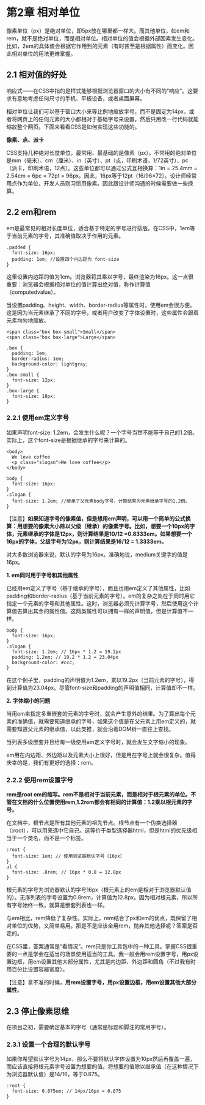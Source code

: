 # 第2章 相对单位

像素单位（px）是绝对单位，即5px放在哪里都一样大。而其他单位，如em和rem，就不是绝对单位，而是相对单位。相对单位的值会根据外部因素发生变化。比如，2em的具体值会根据它作用到的元素（有时甚至是根据属性）而变化。因此相对单位的用法更难掌握。

## 2.1 相对值的好处

响应式——在CSS中指的是样式能够根据浏览器窗口的大小有不同的“响应”。这要求有意地考虑任何尺寸的手机、平板设备，或者桌面屏幕。

相对单位让我们可以基于窗口大小来等比例地缩放字号，而不是固定为14px，或者将网页上的任何元素的大小都相对于基础字号来设置，然后只用改一行代码就能缩放整个网页。下面来看看CSS是如何实现这些功能的。


**像素、点、派卡**

CSS支持几种绝对长度单位，最常用、最基础的是像素（px）。不常用的绝对单位是mm（毫米）、cm（厘米）、in（英寸）、pt（点，印刷术语，1/72英寸）、pc（派卡，印刷术语，12点）。这些单位都可以通过公式互相换算：1in = 25.4mm = 2.54cm = 6pc = 72pt = 96px。因此，16px等于12pt（16/96×72）。设计师经常用点作为单位，开发人员则习惯用像素。因此跟设计师沟通的时候需要做一些换算。

## 2.2 em和rem

em是最常见的相对长度单位，适合基于特定的字号进行排版。在CSS中，1em等于当前元素的字号，其准确值取决于作用的元素。

```
.padded {
  font-size: 16px;
  padding: 1em; //设置四个内边距为 font-size
}
```

这里设置内边距的值为1em。浏览器将其乘以字号，最终渲染为16px。这一点很重要：浏览器会根据相对单位的值计算出绝对值，称作计算值（computedvalue）。

当设置padding、height、width、border-radius等属性时，使用em会很方便。这是因为当元素继承了不同的字号，或者用户改变了字体设置时，这些属性会跟着元素均匀地缩放。

```
<span class="box box-small">Small</span>
<span class="box box-large">Large</span>

.box {
  padding: 1em;
  border-radius: 1em;
  background-color: lightgray;
}
.box-small {
  font-size: 12px;
}
.box-large {
  font-size: 18px;
}
```

### 2.2.1 使用em定义字号

如果声明font-size: 1.2em，会发生什么呢？一个字号当然不能等于自己的1.2倍。实际上，这个font-size是根据继承的字号来计算的。

```
<body>
  We love coffee
  <p class="slogan">We love coffee</p>
</body>

body {
  font-size: 16px;
}
.slogan {
  font-size: 1.2em; //继承了父元素body字号，计算结果为元素继承字号的1.2倍。
}
```

【注意】**如果知道字号的像素值，但是想用em声明，可以用一个简单的公式换算：用想要的像素大小除以父级（继承）的像素字号。比如，想要一个10px的字体，元素继承的字体是12px，则计算结果是10/12 =0.8333em。如果想要一个16px的字体，父级字号为12px，则计算结果是16/12 = 1.3333em。**

对大多数浏览器来说，默认的字号为16px。准确地说，medium关键字的值是16px。

**1. em同时用于字号和其他属性**

已经用em定义了字号（基于继承的字号），而且也用em定义了其他属性，比如padding和border-radius（基于当前元素的字号）。em的复杂之处在于同时用它指定一个元素的字号和其他属性。这时，浏览器必须先计算字号，然后使用这个计算值去算出其余的属性值。这两类属性可以拥有一样的声明值，但是计算值不一样。

```
body {
  font-size: 16px;
}
.slogan {
  font-size: 1.2em; // 16px * 1.2 = 19.2px
  padding: 1.2em; // 19.2 * 1.2 = 23.04px
  background-color: #ccc;
}
```

在这个例子里，padding的声明值为1.2em，乘以19.2px（当前元素的字号），得到计算值为23.04px。尽管font-size和padding的声明值相同，计算值却不一样。


**2. 字体缩小的问题**

当用em来指定多重嵌套的元素的字号时，就会产生意外的结果。为了算出每个元素的准确值，就需要知道继承的字号，如果这个值是在父元素上用em定义的，就需要知道父元素的继承值，以此类推，就会沿着DOM树一直往上查找。

当列表多级嵌套并且给每一级使用em定义字号时，就会发生文字缩小的现象。

em用在内边距、外边距以及元素大小上很好，但是用在字号上就会很复杂。值得庆幸的是，我们有更好的选择：rem。


### 2.2.2 使用rem设置字号

**rem是root em的缩写。rem不是相对于当前元素，而是相对于根元素的单位。不管在文档的什么位置使用rem,1.2rem都会有相同的计算值：1.2乘以根元素的字号。**

在文档中，根节点是所有其他元素的祖先节点。根节点有一个伪类选择器（:root），可以用来选中它自己。这等价于类型选择器html，但是html的优先级相当于一个类名，而不是一个标签。

```
:root {
  font-size: 1em; // 使用浏览器默认字号（16px）
}
ul {
  font-size: .8rem; // 16px * 0.8 = 12.8px
}
```

根元素的字号为浏览器默认的字号16px（根元素上的em是相对于浏览器默认值的）。无序列表的字号设置为0.8rem，计算值为12.8px。因为相对根元素，所以所有字号始终一致，就算是嵌套列表也一样。


与em相比，rem降低了复杂性。实际上，rem结合了px和em的优点，既保留了相对单位的优势，又简单易用。那是不是应该全用rem，抛弃其他选择呢？答案是否定的。

在CSS里，答案通常是“看情况”。rem只是你工具包中的一种工具。掌握CSS很重要的一点是学会在适当的场景使用适当的工具。我一般会用rem设置字号，用px设置边框，用em设置其他大部分属性，尤其是内边距、外边距和圆角（不过我有时用百分比设置容器宽度）。

【注意】拿不准的时候，**用rem设置字号，用px设置边框，用em设置其他大部分属性**。

## 2.3 停止像素思维

在项目之初，需要确定基本的字号（通常是标题和脚注的常用字号）。

### 2.3.1 设置一个合理的默认字号

如果你希望默认字号为14px，那么不要将默认字体设置为10px然后再覆盖一遍，而应该直接将根元素字号设置为想要的值。将想要的值除以继承值（在这种情况下为浏览器默认值）是14/16，等于0.875。

```
:root {
  font-size: 0.875em; // 14px/16px = 0.875
}
```




